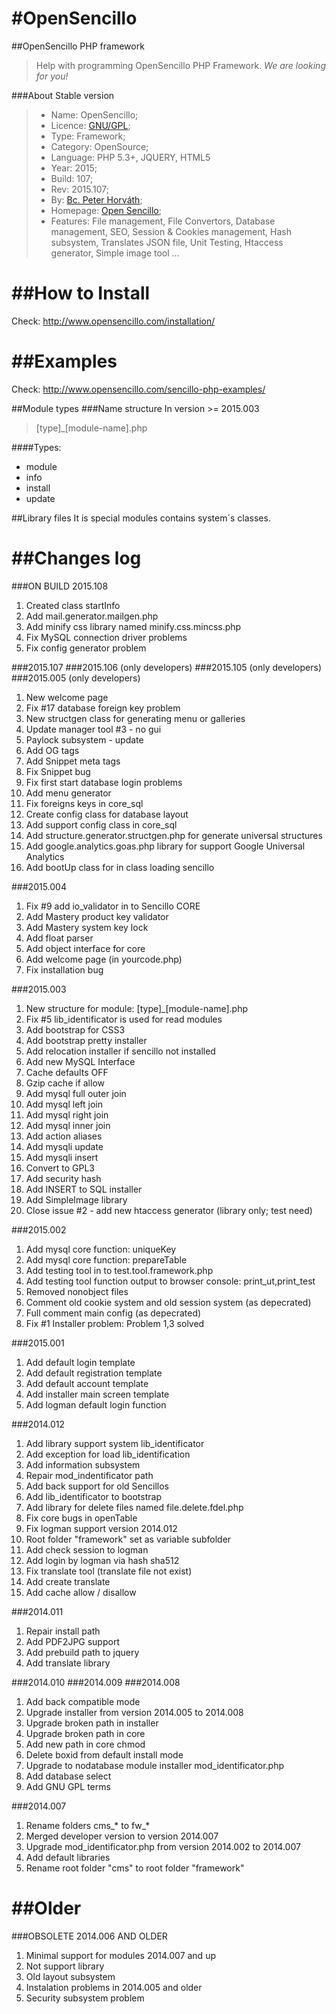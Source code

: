 #OpenSencillo
============

##OpenSencillo PHP framework

> Help with programming OpenSencillo PHP Framework. _We are looking for you!_

###About Stable version

> * Name: OpenSencillo;
> * Licence: [GNU/GPL](http://www.gnu.org/licenses/gpl-3.0.html);
> * Type: Framework;
> * Category: OpenSource;
> * Language: PHP 5.3+, JQUERY, HTML5
> * Year: 2015;
> * Build: 107;
> * Rev: 2015.107;
> * By: [Bc. Peter Horváth](http://phorvath.com);
> * Homepage: [Open Sencillo](http://opensencillo.com);
> * Features: File management, File Convertors, Database management, SEO, Session & Cookies management, Hash subsystem, Translates JSON file, Unit Testing, Htaccess generator, Simple image tool ...

##How to Install
============
Check: http://www.opensencillo.com/installation/

##Examples
============
Check: http://www.opensencillo.com/sencillo-php-examples/

##Module types
###Name structure
In version >= 2015.003
> [type]_[module-name].php

####Types:
* module
* info
* install
* update

##Library files
It is special modules contains system´s classes.

##Changes log
============

###ON BUILD 2015.108
1. Created class startInfo
2. Add mail.generator.mailgen.php
3. Add minify css library named minify.css.mincss.php
4. Fix MySQL connection driver problems 
5. Fix config generator problem

###2015.107
###2015.106 (only developers)
###2015.105 (only developers)
###2015.005 (only developers)

1. New welcome page
2. Fix #17 database foreign key problem
3. New structgen class for generating menu or galleries
4. Update manager tool #3 - no gui
5. Paylock subsystem - update
6. Add OG tags
7. Add Snippet meta tags
8. Fix Snippet bug
9. Fix first start database login problems
10. Add menu generator
11. Fix foreigns keys in core_sql
12. Create config class for database layout
13. Add support config class in core_sql
14. Add structure.generator.structgen.php for generate universal structures
15. Add google.analytics.goas.php library for support Google Universal Analytics
16. Add bootUp class for in class loading sencillo

###2015.004
1. Fix #9 add io_validator in to Sencillo CORE
2. Add Mastery product key validator
3. Add Mastery system key lock
4. Add float parser
5. Add object interface for core
6. Add welcome page (in yourcode.php)
7. Fix installation bug

###2015.003

1. New structure for module: [type]_[module-name].php
2. Fix #5 lib_identificator is used for read modules
3. Add bootstrap for CSS3
4. Add bootstrap pretty installer
5. Add relocation installer if sencillo not installed
6. Add new MySQL Interface
7. Cache defaults OFF
8. Gzip cache if allow
9. Add mysql full outer join
10. Add mysql left join
11. Add mysql right join
12. Add mysql inner join
13. Add action aliases
14. Add mysqli update
15. Add mysqli insert
16. Convert to GPL3
17. Add security hash
18. Add INSERT to SQL installer
19. Add SimpleImage library
20. Close issue #2 - add new htaccess generator (library only; test need)

###2015.002

1. Add mysql core function: uniqueKey
2. Add mysql core function: prepareTable
3. Add testing tool in to test.tool.framework.php
4. Add testing tool function output to browser console: print_ut,print_test
5. Removed nonobject files
6. Comment old cookie system and old session system (as depecrated)
7. Full comment main config (as depecrated)
8. Fix #1 Installer problem: Problem 1,3 solved

###2015.001

1. Add default login template
2. Add default registration template
3. Add default account template
4. Add installer main screen template
5. Add logman default login function

###2014.012

1. Add library support system lib_identificator
2. Add exception for load lib_identification
3. Add information subsystem
4. Repair mod_indentificator path
5. Add back support for old Sencillos
6. Add lib_identificator to bootstrap
7. Add library for delete files named file.delete.fdel.php
8. Fix core bugs in openTable
9. Fix logman support version 2014.012
10. Root folder "framework" set as variable subfolder
11. Add check session to logman
12. Add login by logman via hash sha512
13. Fix translate tool (translate file not exist)
14. Add create translate 
15. Add cache allow / disallow

###2014.011

1. Repair install path
2. Add PDF2JPG support
3. Add prebuild path to jquery
4. Add translate library

###2014.010
###2014.009
###2014.008

1. Add back compatible mode
2. Upgrade installer from version 2014.005 to 2014.008
3. Upgrade broken path in installer
4. Upgrade broken path in core
5. Add new path in core chmod
6. Delete boxid from default install mode
7. Upgrade to nodatabase module installer mod_identificator.php
8. Add database select
9. Add GNU GPL terms

###2014.007

1. Rename folders cms_* to fw_*
2. Merged developer version to version 2014.007
3. Upgrade mod_identificator.php from version 2014.002 to 2014.007
4. Add default libraries
5. Rename root folder "cms" to root folder "framework"

##Older
============

###OBSOLETE 2014.006 AND OLDER

1. Minimal support for modules 2014.007 and up
2. Not support library
3. Old layout subsystem
4. Instalation problems in 2014.005 and older
5. Security subsystem problem
